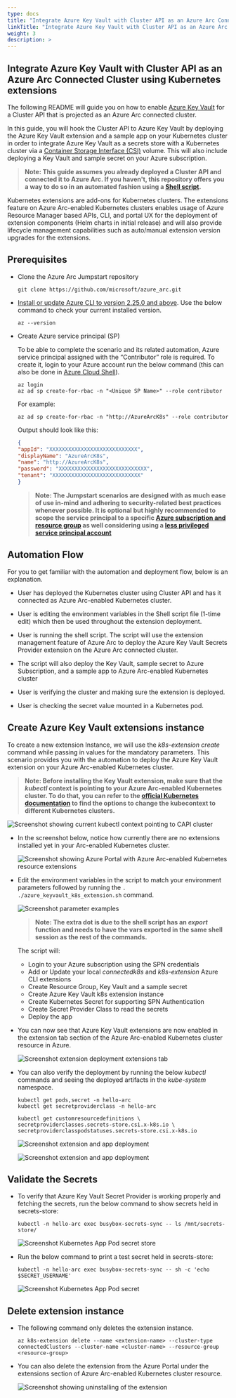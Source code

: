 ```yaml
---
type: docs
title: "Integrate Azure Key Vault with Cluster API as an Azure Arc Connected Cluster using Kubernetes extensions"
linkTitle: "Integrate Azure Key Vault with Cluster API as an Azure Arc Connected Cluster using Kubernetes extensions"
weight: 3
description: >
---
```


## Integrate Azure Key Vault with Cluster API as an Azure Arc Connected Cluster using Kubernetes extensions

The following README will guide you on how to enable [Azure Key Vault](https://docs.microsoft.com/en-us/azure/key-vault/general/overview) for a Cluster API that is projected as an Azure Arc connected cluster.

In this guide, you will hook the Cluster API to Azure Key Vault by deploying the Azure Key Vault extension and a sample app on your Kubernetes cluster in order to integrate Azure Key Vault as a secrets store with a Kubernetes cluster via a [Container Storage Interface (CSI)](https://kubernetes-csi.github.io/docs/) volume. This will also include deploying a Key Vault and sample secret on your Azure subscription.

> **Note: This guide assumes you already deployed a Cluster API and connected it to Azure Arc. If you haven't, this repository offers you a way to do so in an automated fashion using a [Shell script](https://azurearcjumpstart.io/azure_arc_jumpstart/azure_arc_k8s/cluster_api/capi_azure/).**

Kubernetes extensions are add-ons for Kubernetes clusters. The extensions feature on Azure Arc-enabled Kubernetes clusters enables usage of Azure Resource Manager based APIs, CLI, and portal UX for the deployment of extension components (Helm charts in initial release) and will also provide lifecycle management capabilities such as auto/manual extension version upgrades for the extensions.

## Prerequisites

- Clone the Azure Arc Jumpstart repository

    ```shell
    git clone https://github.com/microsoft/azure_arc.git
    ```

- [Install or update Azure CLI to version 2.25.0 and above](https://docs.microsoft.com/en-us/cli/azure/install-azure-cli?view=azure-cli-latest). Use the below command to check your current installed version.

  ```shell
  az --version
  ```

- Create Azure service principal (SP)

    To be able to complete the scenario and its related automation, Azure service principal assigned with the “Contributor” role is required. To create it, login to your Azure account run the below command (this can also be done in [Azure Cloud Shell](https://shell.azure.com/)).

    ```shell
    az login
    az ad sp create-for-rbac -n "<Unique SP Name>" --role contributor
    ```

    For example:

    ```shell
    az ad sp create-for-rbac -n "http://AzureArcK8s" --role contributor
    ```

    Output should look like this:

    ```json
    {
    "appId": "XXXXXXXXXXXXXXXXXXXXXXXXXXXX",
    "displayName": "AzureArcK8s",
    "name": "http://AzureArcK8s",
    "password": "XXXXXXXXXXXXXXXXXXXXXXXXXXXX",
    "tenant": "XXXXXXXXXXXXXXXXXXXXXXXXXXXX"
    }
    ```

    > **Note: The Jumpstart scenarios are designed with as much ease of use in-mind and adhering to security-related best practices whenever possible. It is optional but highly recommended to scope the service principal to a specific [Azure subscription and resource group](https://docs.microsoft.com/en-us/cli/azure/ad/sp?view=azure-cli-latest) as well considering using a [less privileged service principal account](https://docs.microsoft.com/en-us/azure/role-based-access-control/best-practices)**

## Automation Flow

For you to get familiar with the automation and deployment flow, below is an explanation.

- User has deployed the Kubernetes cluster using Cluster API and has it connected as Azure Arc-enabled Kubernetes cluster.

- User is editing the environment variables in the Shell script file (1-time edit) which then be used throughout the extension deployment.

- User is running the shell script. The script will use the extension management feature of Azure Arc to deploy the Azure Key Vault Secrets Provider extension on the Azure Arc connected cluster.

- The script will also deploy the Key Vault, sample secret to Azure Subscription, and a sample app to Azure Arc-enabled Kubernetes cluster

- User is verifying the cluster and making sure the extension is deployed.

- User is checking the secret value mounted in a Kubernetes pod.

## Create Azure Key Vault extensions instance

To create a new extension Instance, we will use the _k8s-extension create_ command while passing in values for the mandatory parameters. This scenario provides you with the automation to deploy the Azure Key Vault extension on your Azure Arc-enabled Kubernetes cluster.

> **Note: Before installing the Key Vault extension, make sure that the _kubectl_ context is pointing to your Azure Arc-enabled Kubernetes cluster. To do that, you can refer to the [official Kubernetes documentation](https://kubernetes.io/docs/tasks/access-application-cluster/configure-access-multiple-clusters/) to find the options to change the kubecontext to different Kubernetes clusters.**

![Screenshot showing current kubectl context pointing to CAPI cluster](./01.png)

* In the screenshot below, notice how currently there are no extensions installed yet in your Arc-enabled Kubernetes cluster.

    ![Screenshot showing Azure Portal with Azure Arc-enabled Kubernetes resource extensions](./02.png)

- Edit the environment variables in the script to match your environment parameters followed by running the ```. ./azure_keyvault_k8s_extension.sh``` command.

    ![Screenshot parameter examples](./03.png)

    > **Note: The extra dot is due to the shell script has an *export* function and needs to have the vars exported in the same shell session as the rest of the commands.**

   The script will:

  - Login to your Azure subscription using the SPN credentials
  - Add or Update your local _connectedk8s_ and _k8s-extension_ Azure CLI extensions
  - Create Resource Group, Key Vault and a sample secret
  - Create Azure Key Vault k8s extension instance
  - Create Kubernetes Secret for supporting SPN Authentication
  - Create Secret Provider Class to read the secrets
  - Deploy the app

- You can now see that Azure Key Vault extensions are now enabled in the extension tab section of the Azure Arc-enabled Kubernetes cluster resource in Azure.

    ![Screenshot extension deployment extensions tab](./04.png)

- You can also verify the deployment by running the below _kubectl_ commands and seeing the deployed artifacts in the _kube-system_ namespace.

    ```shell
    kubectl get pods,secret -n hello-arc
    kubectl get secretproviderclass -n hello-arc

    kubectl get customresourcedefinitions \
    secretproviderclasses.secrets-store.csi.x-k8s.io \
    secretproviderclasspodstatuses.secrets-store.csi.x-k8s.io
    ```

    ![Screenshot extension and app deployment](./05.png)

    ![Screenshot extension and app deployment](./06.png)

## Validate the Secrets

- To verify that Azure Key Vault Secret Provider is working properly and fetching the secrets, run the below command to show secrets held in secrets-store:

    ```shell
    kubectl -n hello-arc exec busybox-secrets-sync -- ls /mnt/secrets-store/
    ```

    ![Screenshot Kubernetes App Pod secret store](./07.png)

- Run the below command to print a test secret held in secrets-store:

    ```shell
    kubectl -n hello-arc exec busybox-secrets-sync -- sh -c 'echo $SECRET_USERNAME'
    ```

    ![Screenshot Kubernetes App Pod secret](./08.png)

## Delete extension instance

* The following command only deletes the extension instance.

    ```shell
    az k8s-extension delete --name <extension-name> --cluster-type connectedClusters --cluster-name <cluster-name> --resource-group <resource-group>
    ```

* You can also delete the extension from the Azure Portal under the extensions section of Azure Arc-enabled Kubernetes cluster resource.

    ![Screenshot showing uninstalling of the extension](./09.png)
